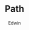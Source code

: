 ---
layout: image_post
title:  "Path"
author: Edwin
categories: [ Photography ]
tags: [ Vancouver, Digital ]
image: assets/images/photography/2021/DSCF1580.JPG
make: FUJIFILM
model: X-Pro2
lens: XF35mmF1.4 R
iso: 200
film: Ilford HP5+ Simulation
capture_date: 2021-01-13
---